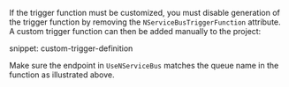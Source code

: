 If the trigger function must be customized, you must disable generation of the trigger function by removing the `NServiceBusTriggerFunction` attribute. A custom trigger function can then be added manually to the project:

snippet: custom-trigger-definition

Make sure the endpoint in `UseNServiceBus` matches the queue name in the function as illustrated above.
